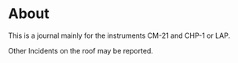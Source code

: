 
# About

This is a journal mainly for the instruments CM-21 and CHP-1 or LAP.

Other Incidents on the roof may be reported. 

